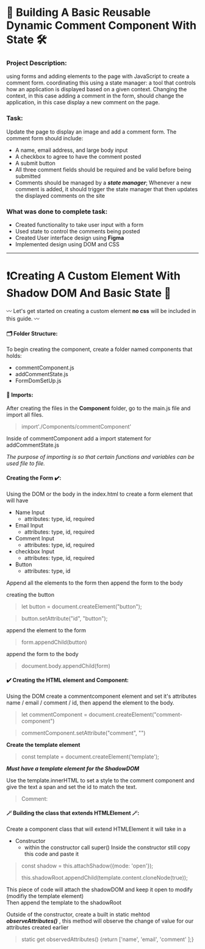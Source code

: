 # 🔨 Building A Basic Reusable Dynamic Comment Component With State 🛠

### Project Description: 
using forms and adding elements to the page with JavaScript to create a comment form. coordinating this using a state manager: a tool that controls how an application is displayed based on a given context. Changing the context, in this case adding a comment in the form, should change the application, in this case display a new comment on the page.

### Task: 
Update the page to display an image and add a comment form. The comment form should include:

- A name, email address, and large body input
- A checkbox to agree to have the comment posted
- A submit button
- All three comment fields should be required and be valid before being submitted
- Comments should be managed by a ***state manager***; Whenever a new comment is added, it should trigger the state manager that then updates the displayed comments on the site


### What was done to complete task: 
- Created functionality to take user input with a form 
- Used state to control the comments being posted 
- Created User interface design using **Figma** 
- Implemented design using DOM and CSS 
________________________________________________
# ❗️Creating A Custom Element With Shadow DOM And Basic State 🚀

〰️ Let's get started on creating a custom element **no css** will be included in this guide. 〰️

#### 🗂 Folder Structure:

To begin creating the component, create a folder named components that holds: 

- commentComponent.js
- addCommentState.js
- FormDomSetUp.js

#### 📌 Imports: 

After creating the files in the **Component** folder, go to the main.js file and import all files. 


> import'./Components/commentComponent'

Inside of commentComponent add a import statement for addCommentState.js

*The purpose of importing is so that certain functions and variables can be used file to file.*


#### Creating the Form ✔️: 
Using the DOM or the body in the index.html to create a form element that will have 

- Name Input 
    - attributes: type, id, required
- Email Input 
    - attributes: type, id, required
- Comment Input 
    - attributes: type, id, required
- checkbox Input 
    - attributes: type, id, required
- Button 
    - attributes: type, id

Append all the elements to the form then append the form to the body 

creating the button 

> let button = document.createElement("button");
>

> button.setAttribute("id", "button");
>
append the element to the form 
>
> form.appendChild(button)
>
append the form to the body
>
> document.body.appendChild(form)




#### ✔️ Creating the HTML element and Component: 

Using the DOM create a commentcomponent element and set it's attributes name / email / comment / id, then append the element to the body.

> let commentComponent = document.createElement("comment-component")

>
> commentComponent.setAttribute("comment", "")

**Create the template element**

> const template = document.createElement('template'); 

***Must have a template element for the ShadowDOM***

Use the template.innerHTML to set a style to the comment component and give the text a span and set the id to match the text. 
>
>   Comment: <span id="comments"></span> 
>

#### 🪄 Building the class that extends HTMLElement 🪄: 

Create a component class that will extend HTMLElement 
it will take in a 
- Constructor 
    - within the constructor call super()
Inside the constructor still copy this code and paste it 
> const shadow = this.attachShadow({mode: 'open'}); 
>
> this.shadowRoot.appendChild(template.content.cloneNode(true)); 
>


This piece of code will attach the shadowDOM and keep it open to modify (modifiy the template element)
<br>
Then append the template to the shadowRoot 
<br> 

Outside of the constructor, create a built in static mehtod ***observeAttributes()*** , this method will observe the change of value for our attributes created earlier 

>static get observedAttributes() {return ['name', 'email', 'comment' ];}
>









